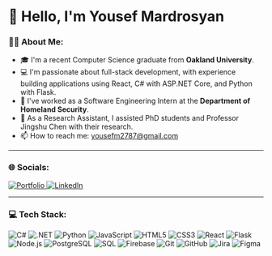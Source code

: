 # 👋 Hello, I'm Yousef Mardrosyan

### 👨‍💻 About Me:
- 🎓 I'm a recent Computer Science graduate from **Oakland University**.
- 💻 I'm passionate about full-stack development, with experience building applications using React, C# with ASP.NET Core, and Python with Flask.
- 🔭 I've worked as a Software Engineering Intern at the **Department of Homeland Security**.
- 🔬 As a Research Assistant, I assisted PhD students and Professor Jingshu Chen with their research.
- 📫 How to reach me: [yousefm2787@gmail.com](mailto:yousefm2787@gmail.com)

---

### 🌐 Socials:
<p align="left">
  <a href="https://azvali.github.io/portfo" target="_blank">
    <img src="https://img.shields.io/badge/My%20Portfolio-000?style=for-the-badge&logo=ko-fi&logoColor=white" alt="Portfolio">
  </a>
  <a href="https://www.linkedin.com/in/yousef-mardrosyan-3b38b4268/" target="_blank">
    <img src="https://img.shields.io/badge/LinkedIn-0077B5?style=for-the-badge&logo=linkedin&logoColor=white" alt="LinkedIn">
  </a>
</p>

---

### 💻 Tech Stack:
<p align="left">
  <img src="https://img.shields.io/badge/c%23-%23239120.svg?style=for-the-badge&logo=c-sharp&logoColor=white" alt="C#">
  <img src="https://img.shields.io/badge/.net-512BD4?style=for-the-badge&logo=.net&logoColor=white" alt=".NET">
  <img src="https://img.shields.io/badge/python-3670A0?style=for-the-badge&logo=python&logoColor=ffdd54" alt="Python">
  <img src="https://img.shields.io/badge/javascript-%23323330.svg?style=for-the-badge&logo=javascript&logoColor=%23F7DF1E" alt="JavaScript">
  <img src="https://img.shields.io/badge/html5-%23E34F26.svg?style=for-the-badge&logo=html5&logoColor=white" alt="HTML5">
  <img src="https://img.shields.io/badge/css3-%231572B6.svg?style=for-the-badge&logo=css3&logoColor=white" alt="CSS3">
  <img src="https://img.shields.io/badge/react-%2320232a.svg?style=for-the-badge&logo=react&logoColor=%2361DAFB" alt="React">
  <img src="https://img.shields.io/badge/flask-%23000.svg?style=for-the-badge&logo=flask&logoColor=white" alt="Flask">
  <img src="https://img.shields.io/badge/node.js-6DA55F?style=for-the-badge&logo=node.js&logoColor=white" alt="Node.js">
  <img src="https://img.shields.io/badge/postgresql-%23316192.svg?style=for-the-badge&logo=postgresql&logoColor=white" alt="PostgreSQL">
  <img src="https://img.shields.io/badge/sql-025E8C.svg?style=for-the-badge&logo=microsoft-sql-server&logoColor=white" alt="SQL">
  <img src="https://img.shields.io/badge/firebase-%23039BE5.svg?style=for-the-badge&logo=firebase" alt="Firebase">
  <img src="https://img.shields.io/badge/git-%23F05033.svg?style=for-the-badge&logo=git&logoColor=white" alt="Git">
  <img src="https://img.shields.io/badge/github-%23121011.svg?style=for-the-badge&logo=github&logoColor=white" alt="GitHub">
  <img src="https://img.shields.io/badge/jira-%230052CC.svg?style=for-the-badge&logo=jira&logoColor=white" alt="Jira">
  <img src="https://img.shields.io/badge/figma-%23F24E1E.svg?style=for-the-badge&logo=figma&logoColor=white" alt="Figma">
</p>
